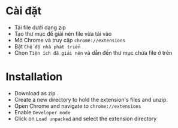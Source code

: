 # Cài đặt
- Tải file dưới dạng zip
- Tạo thư mục để giải nén file vừa tải vào
- Mở Chrome và truy cập `chrome://extensions`
- Bật `Chế độ nhà phát triển`
- Chọn `Tiện ích đã giải nén` và dẫn đến thư mục chứa file ở trên

# Installation
- Download as zip .
- Create a new directory to hold the extension's files and unzip.
- Open Chrome and navigate to `chrome://extensions`
- Enable `Developer mode`
- Click on `Load unpacked` and select the extension directory